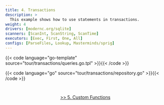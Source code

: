 ```yaml
---
title: 4. Transactions
description: >
  This example shows how to use statements in transactions.
weight: 4
drivers: [modernc.org/sqlite]
scanners: [ScanInt, ScanString, ScanTime]
executors: [Exec, First, One, All]
configs: [ParseFiles, Lookup, Masterminds/sprig]
---
```


{{< code language="go-template" source="tour/transactions/queries.go.tpl" >}}{{< /code >}}

{{< code language="go" source="tour/transactions/repository.go" >}}{{< /code >}}

<div style="padding-top: 2em; text-align: center"><a href="/tour/5_custom_functions/">>> 5. Custom Functions</a></div>
